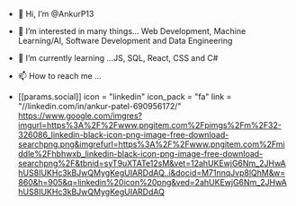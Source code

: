 


- 👋 Hi, I’m @AnkurP13
- 👀 I’m interested in many things... Web Development, Machine Learning/AI, Software Development and Data Engineering 
- 🌱 I’m currently learning ...JS, SQL, React, CSS and C# 



- 📫 How to reach me ...

- [[params.social]]
    icon = "linkedin"
    icon_pack = "fa"
    link = "//linkedin.com/in/ankur-patel-690956172/"
https://www.google.com/imgres?imgurl=https%3A%2F%2Fwww.pngitem.com%2Fpimgs%2Fm%2F32-326086_linkedin-black-icon-png-image-free-download-searchpng.png&imgrefurl=https%3A%2F%2Fwww.pngitem.com%2Fmiddle%2Fhbhwxb_linkedin-black-icon-png-image-free-download-searchpng%2F&tbnid=syT9uXTATe12sM&vet=12ahUKEwjG6Nm_2JHwAhUS8IUKHc3kBJwQMygKegUIARDdAQ..i&docid=M71nnqJvp8lQhM&w=860&h=905&q=linkedin%20icon%20png&ved=2ahUKEwjG6Nm_2JHwAhUS8IUKHc3kBJwQMygKegUIARDdAQ



<!---
AnkurP13/AnkurP13 is a ✨ special ✨ repository because its `README.md` (this file) appears on your GitHub profile.
You can click the Preview link to take a look at your changes.
--->
